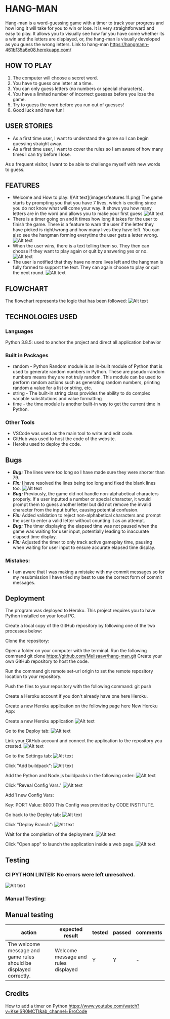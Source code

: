 # HANG-MAN
Hang-man is a word-guessing game with a timer to track your progress and how long it will take for you to win or lose. 
It is very straightforward and easy to play. It allows you to visually see how far you have come whether its a win and the letters are displayed, or, the hang-man is visually developed as you guess the wrong letters. 
Link to hang-man https://hangmann-461bf35a6e08.herokuapp.com/

## HOW TO PLAY
1. The computer will choose a secret word.
2. You have to guess one letter at a time.
3. You can only guess letters (no numbers or special characters).
4. You have a limited number of incorrect guesses before you lose the game.
5. Try to guess the word before you run out of guesses!
6. Good luck and have fun!

## USER STORIES
- As a first time user, I want to understand the game so I can begin guessing straight away. 
- As a first time user, I want to cover the rules so I am aware of how many times I can try before I lose. 

As a frequent visitor, I want to be able to challenge myself with new words to guess. 

## FEATURES
- Welcome and How to play: 
![Alt text](images/features 11.png)
The game starts by prompting you that you have 7 lives, which is exciting since you do not know what will come your way. It shows you how many letters are in the word and allows you to make your first guess
![Alt text](images/features_1.png)
- There is a timer going on and it times how long it takes for the user to finish the game. There is a feature to warn the user if the letter they have picked is right/wrong and how many lives they have left. You can also see the hangman forming everytime the user gets a letter wrong. 
![Alt text](images/features_2.png)
- When the user wins, there is a text telling them so. They then can choose if they want to play again or quit by answering yes or no. 
![Alt text](images/features_3.png)
- The user is notified that they have no more lives left and the hangman is fully formed to support the text. They can again choose to play or quit the next round. 
![Alt text](images/features_4.png)

## FLOWCHART
The flowchart represents the logic that has been followed: 
![Alt text](images/flowchart.png)

## TECHNOLOGIES USED
### Languages
Python 3.8.5: used to anchor the project and direct all application behavior

### Built in Packages
- random  -  Python Random module is an in-built module of Python that is used to generate random numbers in Python. These are pseudo-random numbers means they are not truly random. This module can be used to perform random actions such as generating random numbers, printing random a value for a list or string, etc.
- string - The built-in string class provides the ability to do complex variable substitutions and value formatting
- time - the time module is another built-in way to get the current time in Python. 

### Other Tools
- VSCode was used as the main tool to write and edit code.
- GitHub was used to host the code of the website.
- Heroku used to deploy the code.
## Bugs
- ***Bug:*** The lines were too long so I have made sure they were shorter than 79. 
- ***Fix:*** I have resolved the lines being too long and fixed the blank lines too. 
![Alt text](images/ci_validator.png)
- ***Bug:*** Previously, the game did not handle non-alphabetical characters properly. If a user inputted a number or special character, it would prompt them to guess another letter but did not remove the invalid character from the input buffer, causing potential confusion.
- ***Fix:*** Added validation to reject non-alphabetical characters and prompt the user to enter a valid letter without counting it as an attempt.
- ***Bug:*** The timer displaying the elapsed time was not paused when the game was waiting for user input, potentially leading to inaccurate elapsed time display.
- ***Fix:*** Adjusted the timer to only track active gameplay time, pausing when waiting for user input to ensure accurate elapsed time display.

### Mistakes: 
- I am aware that I was making a mistake with my commit messages so for my resubmission I have tried my best to use the correct form of commit messages. 


## Deployment
The program was deployed to Heroku.
This project requires you to have Python installed on your local PC.

Create a local copy of the GitHub repository by following one of the two processes below:

Clone the repository:

Open a folder on your computer with the terminal.
Run the following command
git clone https://github.com/Melisaavr/hang-man.git
Create your own GitHub repository to host the code.

Run the command git remote set-url origin <Your GitHub Repo Path> to set the remote repository location to your repository.

Push the files to your repository with the following command: git push

Create a Heroku account if you don't already have one here Heroku.

Create a new Heroku application on the following page here New Heroku App:

Create a new Heroku application
![Alt text](images/heroku_1.png)

Go to the Deploy tab:
![Alt text](images/heroku_2.png)

Link your GitHub account and connect the application to the repository you created.
![Alt text](images/heroku_3.png)

Go to the Settings tab:
![Alt text](images/heroku_4.png)

Click "Add buildpack":
![Alt text](images/heroku_5.png)

Add the Python and Node.js buildpacks in the following order:
![Alt text](images/heroku_6.png)

Click "Reveal Config Vars."
![Alt text](images/heroku_7.png)

Add 1 new Config Vars:

Key: PORT Value: 8000
This Config was provided by CODE INSTITUTE.

Go back to the Deploy tab:
![Alt text](images/heroku_8.png)

Click "Deploy Branch":
![Alt text](images/heroku_9.png)

Wait for the completion of the deployment.
![Alt text](images/heroku_10.png)

Click "Open app" to launch the application inside a web page.
![Alt text](images/heroku_11.png)


## Testing
### CI PYTHON LINTER: No errors were left unresolved. 
![Alt text](images/python_testing.PNG)
### Manual Testing: 
## Manual testing

| action | expected result | tested | passed | comments |
| --- | --- | --- | --- | --- |
| The welcome message and game rules should be displayed correctly.| Welcome message and rules displayed| Y | Y | - |


## Credits
How to add a timer on Python https://www.youtube.com/watch?v=KseiSR0MCTI&ab_channel=BroCode



